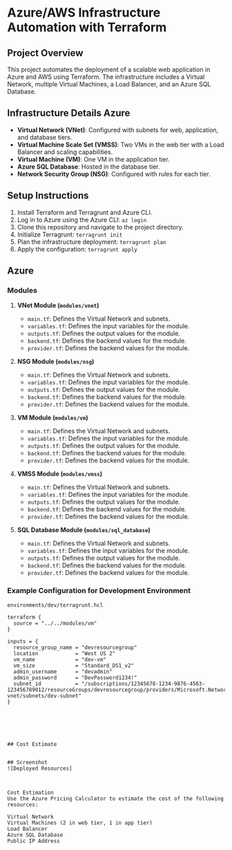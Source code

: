 # Azure/AWS Infrastructure Automation with Terraform

## Project Overview

This project automates the deployment of a scalable web application in Azure and AWS using Terraform. The infrastructure includes a Virtual Network, multiple Virtual Machines, a Load Balancer, and an Azure SQL Database.

## Infrastructure Details Azure

- **Virtual Network (VNet)**: Configured with subnets for web, application, and database tiers.
- **Virtual Machine Scale Set (VMSS)**: Two VMs in the web tier with a Load Balancer and scaling capabilities.
- **Virtual Machine (VM)**: One VM in the application tier.
- **Azure SQL Database**: Hosted in the database tier.
- **Network Security Group (NSG)**: Configured with rules for each tier.



## Setup Instructions

1. Install Terraform and Terragrunt and Azure CLI.
2. Log in to Azure using the Azure CLI: `az login`
3. Clone this repository and navigate to the project directory.
4. Initialize Terragrunt: `terragrunt init`
5. Plan the infrastructure deployment: `terragrunt plan`
6. Apply the configuration: `terragrunt apply`

## Azure

### Modules

1. **VNet Module (`modules/vnet`)**
    - `main.tf`: Defines the Virtual Network and subnets.
    - `variables.tf`: Defines the input variables for the module.
    - `outputs.tf`: Defines the output values for the module.
    - `backend.tf`: Defines the backend values for the module.
    - `provider.tf`: Defines the backend values for the module.

2. **NSG Module (`modules/nsg`)**
    - `main.tf`: Defines the Virtual Network and subnets.
    - `variables.tf`: Defines the input variables for the module.
    - `outputs.tf`: Defines the output values for the module.
    - `backend.tf`: Defines the backend values for the module.
    - `provider.tf`: Defines the backend values for the module.

3. **VM Module (`modules/vm`)**
    - `main.tf`: Defines the Virtual Network and subnets.
    - `variables.tf`: Defines the input variables for the module.
    - `outputs.tf`: Defines the output values for the module.
    - `backend.tf`: Defines the backend values for the module.
    - `provider.tf`: Defines the backend values for the module.

4. **VMSS Module (`modules/vmss`)**
    - `main.tf`: Defines the Virtual Network and subnets.
    - `variables.tf`: Defines the input variables for the module.
    - `outputs.tf`: Defines the output values for the module.
    - `backend.tf`: Defines the backend values for the module.
    - `provider.tf`: Defines the backend values for the module.

5. **SQL Database Module (`modules/sql_database`)**
    - `main.tf`: Defines the Virtual Network and subnets.
    - `variables.tf`: Defines the input variables for the module.
    - `outputs.tf`: Defines the output values for the module.
    - `backend.tf`: Defines the backend values for the module.
    - `provider.tf`: Defines the backend values for the module.

### Example Configuration for Development Environment

`environments/dev/terragrunt.hcl`

```hcl
terraform {
  source = "../../modules/vm"
}

inputs = {
  resource_group_name = "devresourcegroup"
  location            = "West US 2"
  vm_name             = "dev-vm"
  vm_size             = "Standard_DS1_v2"
  admin_username      = "devadmin"
  admin_password      = "DevPassword1234!"
  subnet_id           = "/subscriptions/12345678-1234-9876-4563-123456789012/resourceGroups/devresourcegroup/providers/Microsoft.Network/virtualNetworks/dev-vnet/subnets/dev-subnet"
}






## Cost Estimate


## Screenshot
![Deployed Resources]



Cost Estimation
Use the Azure Pricing Calculator to estimate the cost of the following resources:

Virtual Network
Virtual Machines (2 in web tier, 1 in app tier)
Load Balancer
Azure SQL Database
Public IP Address
